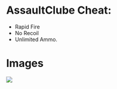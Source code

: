 # AssaultClube Cheat: 
* Rapid Fire 
* No Recoil 
* Unlimited Ammo. 

# Images

![](https://media.discordapp.net/attachments/524039098365640727/631596468872151058/unknown.png?width=681&height=474)

